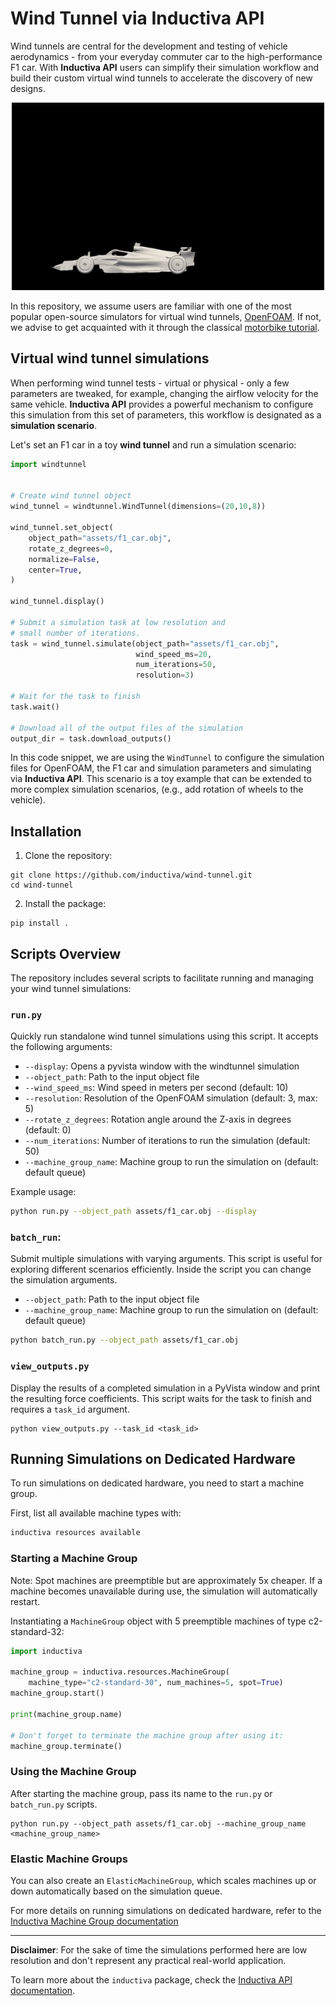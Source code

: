 # Wind Tunnel via Inductiva API

Wind tunnels are central for the development and testing of vehicle aerodynamics -
from your everyday commuter car to the high-performance F1 car.
With **Inductiva API** users can simplify their simulation workflow and build their
custom virtual wind tunnels to accelerate the discovery of new designs.

<div align="center">
<img src="assets/f1.gif" width=500 height=300 alt="F1 simulation">
</div>

In this repository, we assume users are familiar with one of the most popular
open-source simulators for virtual wind tunnels, [OpenFOAM](https://www.openfoam.org).
If not, we advise to get acquainted with it through the classical
[motorbike tutorial](https://github.com/OpenFOAM/OpenFOAM-8/tree/master/tutorials/incompressible/simpleFoam/motorBike).

## Virtual wind tunnel simulations

When performing wind tunnel tests - virtual or physical - only a few
parameters are tweaked, for example, changing the airflow velocity for the same
vehicle.
**Inductiva API** provides a powerful mechanism to configure this simulation
from this set of parameters, this workflow is designated as
a **simulation scenario**.

Let's set an F1 car in a toy **wind tunnel** and run a simulation scenario:

```python
import windtunnel


# Create wind tunnel object
wind_tunnel = windtunnel.WindTunnel(dimensions=(20,10,8))

wind_tunnel.set_object(
    object_path="assets/f1_car.obj",
    rotate_z_degrees=0,
    normalize=False,
    center=True,
)

wind_tunnel.display()

# Submit a simulation task at low resolution and
# small number of iterations.
task = wind_tunnel.simulate(object_path="assets/f1_car.obj",
                            wind_speed_ms=20,
                            num_iterations=50,
                            resolution=3)

# Wait for the task to finish
task.wait()

# Download all of the output files of the simulation
output_dir = task.download_outputs()

```

In this code snippet, we are using the `WindTunnel` to configure the
simulation files for OpenFOAM, the F1 car and
simulation parameters and simulating via **Inductiva API**. This scenario is a
toy example that can be extended to more complex simulation scenarios, (e.g.,
add rotation of wheels to the vehicle). 


## Installation

1.	Clone the repository:
```
git clone https://github.com/inductiva/wind-tunnel.git
cd wind-tunnel
```

2.  Install the package:
```
pip install .
```


## Scripts Overview
The repository includes several scripts to facilitate running and managing your wind tunnel simulations:

### `run.py`

Quickly run standalone wind tunnel simulations using this script. It accepts the following arguments:

- `--display`: Opens a pyvista window with the windtunnel simulation
- `--object_path`: Path to the input object file
- `--wind_speed_ms`: Wind speed in meters per second (default: 10)
- `--resolution`: Resolution of the OpenFOAM simulation (default: 3, max: 5)
- `--rotate_z_degrees`: Rotation angle around the Z-axis in degrees (default: 0)
- `--num_iterations`: Number of iterations to run the simulation (default: 50)
- `--machine_group_name`: Machine group to run the simulation on (default: default queue)

Example usage:
```bash 
python run.py --object_path assets/f1_car.obj --display
```


### `batch_run`:

Submit multiple simulations with varying arguments. This script is useful for exploring different scenarios efficiently. Inside the script you can change the simulation arguments.

- `--object_path`: Path to the input object file
- `--machine_group_name`: Machine group to run the simulation on (default: default queue)

```bash 
python batch_run.py --object_path assets/f1_car.obj 
```


### `view_outputs.py`

Display the results of a completed simulation in a PyVista window and print the resulting force coefficients. This script waits for the task to finish and requires a `task_id` argument.

```
python view_outputs.py --task_id <task_id>
```

## Running Simulations on Dedicated Hardware
To run simulations on dedicated hardware, you need to start a machine group.

First, list all available machine types with:

```bash 
inductiva resources available
```


### Starting a Machine Group
Note: Spot machines are preemptible but are approximately 5x cheaper. If a machine becomes unavailable during use, the simulation will automatically restart.

Instantiating a `MachineGroup` object with 5 preemptible machines of type c2-standard-32:

```python 
import inductiva

machine_group = inductiva.resources.MachineGroup(
    machine_type="c2-standard-30", num_machines=5, spot=True)
machine_group.start()

print(machine_group.name)

# Don't forget to terminate the machine group after using it:
machine_group.terminate()
```

### Using the Machine Group
After starting the machine group, pass its name to the `run.py` or `batch_run.py` scripts.

```
python run.py --object_path assets/f1_car.obj --machine_group_name <machine_group_name>
```

### Elastic Machine Groups
You can also create an `ElasticMachineGroup`, which scales machines up or down automatically based on the simulation queue.

For more details on running simulations on dedicated hardware, refer to the [Inductiva Machine Group documentation](https://docs.inductiva.ai/en/latest/how_to/run-parallel_simulations.html)

---

**Disclaimer**: For the sake of time the simulations performed here are low resolution and don't represent any practical real-world application.

To learn more about the `inductiva` package, check the
[Inductiva API documentation](https://github.com/inductiva/inductiva/wiki).

